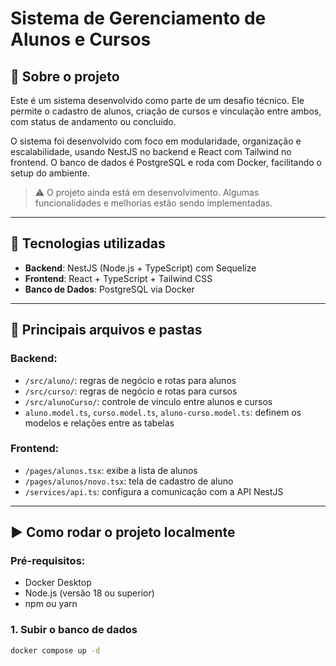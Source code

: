 # Sistema de Gerenciamento de Alunos e Cursos

## 📝 Sobre o projeto

Este é um sistema desenvolvido como parte de um desafio técnico. Ele permite o cadastro de alunos, criação de cursos e vinculação entre ambos, com status de andamento ou concluído.

O sistema foi desenvolvido com foco em modularidade, organização e escalabilidade, usando NestJS no backend e React com Tailwind no frontend. O banco de dados é PostgreSQL e roda com Docker, facilitando o setup do ambiente.

> ⚠️ O projeto ainda está em desenvolvimento. Algumas funcionalidades e melhorias estão sendo implementadas.

---

## 🔧 Tecnologias utilizadas

- **Backend**: NestJS (Node.js + TypeScript) com Sequelize
- **Frontend**: React + TypeScript + Tailwind CSS
- **Banco de Dados**: PostgreSQL via Docker

---

## 📁 Principais arquivos e pastas

### Backend:
- `/src/aluno/`: regras de negócio e rotas para alunos
- `/src/curso/`: regras de negócio e rotas para cursos
- `/src/alunoCurso/`: controle de vínculo entre alunos e cursos
- `aluno.model.ts`, `curso.model.ts`, `aluno-curso.model.ts`: definem os modelos e relações entre as tabelas

### Frontend:
- `/pages/alunos.tsx`: exibe a lista de alunos
- `/pages/alunos/novo.tsx`: tela de cadastro de aluno
- `/services/api.ts`: configura a comunicação com a API NestJS

---

## ▶️ Como rodar o projeto localmente

### Pré-requisitos:
- Docker Desktop
- Node.js (versão 18 ou superior)
- npm ou yarn

### 1. Subir o banco de dados
```bash
docker compose up -d
